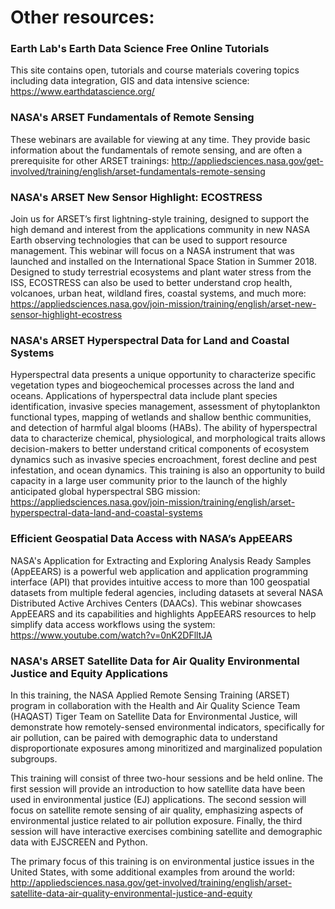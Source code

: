 # Other resources:

### Earth Lab's Earth Data Science Free Online Tutorials

This site contains open, tutorials and course materials covering topics including data integration, GIS and data intensive science: https://www.earthdatascience.org/

### NASA's ARSET Fundamentals of Remote Sensing 

These webinars are available for viewing at any time. They provide basic information about the fundamentals of remote sensing, and are often a prerequisite for other ARSET trainings: http://appliedsciences.nasa.gov/get-involved/training/english/arset-fundamentals-remote-sensing

### NASA's ARSET New Sensor Highlight: ECOSTRESS

Join us for ARSET’s first lightning-style training, designed to support the high demand and interest from the applications community in new NASA Earth observing technologies that can be used to support resource management. This webinar will focus on a NASA instrument that was launched and installed on the International Space Station in Summer 2018. Designed to study terrestrial ecosystems and plant water stress from the ISS, ECOSTRESS can also be used to better understand crop health, volcanoes, urban heat, wildland fires, coastal systems, and much more: https://appliedsciences.nasa.gov/join-mission/training/english/arset-new-sensor-highlight-ecostress

### NASA's ARSET Hyperspectral Data for Land and Coastal Systems

Hyperspectral data presents a unique opportunity to characterize specific vegetation types and biogeochemical processes across the land and oceans. Applications of hyperspectral data include plant species identification, invasive species management, assessment of phytoplankton functional types, mapping of wetlands and shallow benthic communities, and detection of harmful algal blooms (HABs). The ability of hyperspectral data to characterize chemical, physiological, and morphological traits allows decision-makers to better understand critical components of ecosystem dynamics such as invasive species encroachment, forest decline and pest infestation, and ocean dynamics. This training is also an opportunity to build capacity in a large user community prior to the launch of the highly anticipated global hyperspectral SBG mission: https://appliedsciences.nasa.gov/join-mission/training/english/arset-hyperspectral-data-land-and-coastal-systems

### Efficient Geospatial Data Access with NASA’s AppEEARS

NASA's Application for Extracting and Exploring Analysis Ready Samples (AppEEARS) is a powerful web application and application programming interface (API) that provides intuitive access to more than 100 geospatial datasets from multiple federal agencies, including datasets at several NASA Distributed Active Archives Centers (DAACs). This webinar showcases AppEEARS and its capabilities and highlights AppEEARS resources to help simplify data access workflows using the system: https://www.youtube.com/watch?v=0nK2DFlltJA

### NASA's ARSET Satellite Data for Air Quality Environmental Justice and Equity Applications

In this training, the NASA Applied Remote Sensing Training (ARSET) program in collaboration with the Health and Air Quality Science Team (HAQAST) Tiger Team on Satellite Data for Environmental Justice, will demonstrate how remotely-sensed environmental indicators, specifically for air pollution, can be paired with demographic data to understand disproportionate exposures among minoritized and marginalized population subgroups. 

This training will consist of three two-hour sessions and be held online. The first session will provide an introduction to how satellite data have been used in environmental justice (EJ) applications. The second session will focus on satellite remote sensing of air quality, emphasizing aspects of environmental justice related to air pollution exposure. Finally, the third session will have interactive exercises combining satellite and demographic data with EJSCREEN and Python.

The primary focus of this training is on environmental justice issues in the United States, with some additional examples from around the world: http://appliedsciences.nasa.gov/get-involved/training/english/arset-satellite-data-air-quality-environmental-justice-and-equity
